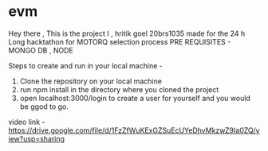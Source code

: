 # evm

Hey there ,
This is the project I , hritik goel 20brs1035 made for the 24 h Long hacktathon for MOTORQ selection process 
PRE REQUISITES - 
MONGO DB , NODE 

Steps to create and run in your local machine - 
1) Clone the repository on your local machine
2) run npm install in the directory where you cloned the project 
3) open localhost:3000/login to create a user for yourself and you would be ggod to go.


video link -  https://drive.google.com/file/d/1FzZfWuKExGZSuEcUYeDhvMkzwZ9Ia0ZQ/view?usp=sharing

